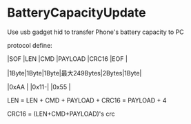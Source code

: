 # BatteryCapacityUpdate
Use usb gadget hid to transfer Phone's battery capacity to PC

protocol define:

|SOF  |LEN  |CMD  |PAYLOAD     |CRC16 |EOF  |

|1Byte|1Byte|1Byte|最大249Bytes|2Bytes|1Byte|

|0xAA |     |0x11-|                   |0x55 |

LEN = LEN + CMD + PAYLOAD + CRC16 = PAYLOAD + 4

CRC16 = (LEN+CMD+PAYLOAD)'s crc
